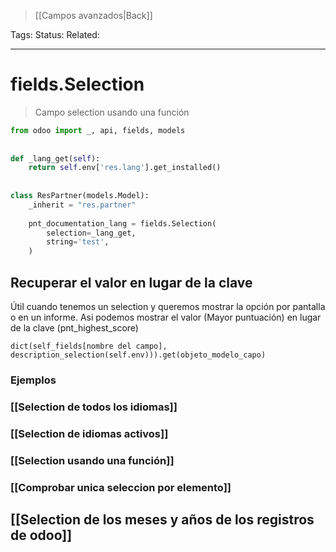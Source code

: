 > [[Campos avanzados|Back]]

Tags: 
Status: 
Related: 

___

# fields.Selection

> Campo selection usando una función

```python
from odoo import _, api, fields, models  
  
  
def _lang_get(self):  
    return self.env['res.lang'].get_installed()  
  
  
class ResPartner(models.Model):  
    _inherit = "res.partner"  
  
    pnt_documentation_lang = fields.Selection(  
        selection=_lang_get,  
        string='test',  
    )
```

## Recuperar el valor en lugar de la clave
Útil cuando tenemos un selection y queremos mostrar la opción por pantalla o en un informe.
Asi podemos mostrar el valor (Mayor puntuación) en lugar de la clave (pnt_highest_score)

`dict(self_fields[nombre del campo], description_selection(self.env))).get(objeto_modelo_capo)`


### Ejemplos

### [[Selection de todos los idiomas]]
### [[Selection de idiomas activos]]
### [[Selection usando una función]]
### [[Comprobar unica seleccion por elemento]]
## [[Selection de los meses y años de los registros de odoo]]